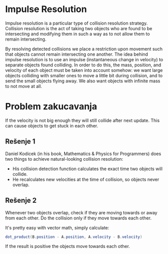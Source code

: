 # Impulse Resolution

Impulse resolution is a particular type of collision resolution strategy. Collision resolution is the act of taking two objects who are found to be intersecting and modifying them in such a way as to not allow them to remain intersecting.

By resolving detected collisions we place a restriction upon movement such that objects cannot remain intersecting one another. The idea behind impulse resolution is to use an impulse (instantaneous change in velocity) to separate objects found colliding. In order to do this, the mass, position, and velocity of each object must be taken into account somehow: we want large objects colliding with smaller ones to move a little bit during collision, and to send the small objects flying away. We also want objects with infinite mass to not move at all.

# Problem zakucavanja

If the velocity is not big enough they will still collide after next update. This can cause objects to get stuck in each other.

## Rešenje 1

Daniel Kodicek (in his book, Mathematics & Physics for Programmers) does two things to achieve natural-looking collision resolution:

* His collision detection function calculates the exact time two objects will collide.
* He recalculates new velocities at the time of collision, so objects never overlap.

## Rešenje 2

Whenever two objects overlap, check if they are moving towards or away from each other. Do the collision only if they move towards each other.

It's pretty easy with vector math, simply calculate:

```java
dot_product(B.position - A.position, A.velocity - B.velocity)
```

If the result is positive the objects move towards each other.
